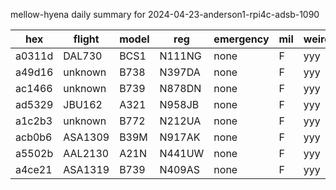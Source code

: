 mellow-hyena daily summary for 2024-04-23-anderson1-rpi4c-adsb-1090

|hex|flight|model|reg|emergency|mil|weirdo|
|--|--|--|--|--|--|--|
|a0311d|DAL730|BCS1|N111NG|none|F|yyy|
|a49d16|unknown|B738|N397DA|none|F|yyy|
|ac1466|unknown|B739|N878DN|none|F|yyy|
|ad5329|JBU162|A321|N958JB|none|F|yyy|
|a1c2b3|unknown|B772|N212UA|none|F|yyy|
|acb0b6|ASA1309|B39M|N917AK|none|F|yyy|
|a5502b|AAL2130|A21N|N441UW|none|F|yyy|
|a4ce21|ASA1319|B739|N409AS|none|F|yyy|
